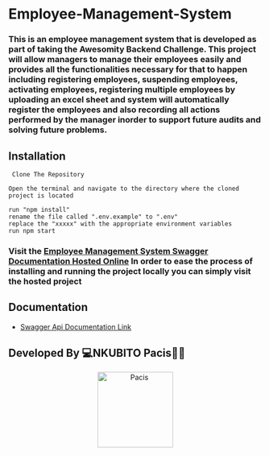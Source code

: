 # Employee-Management-System
### This is an employee management system that is developed as part of taking the Awesomity Backend Challenge. This project will allow managers to manage their employees easily and provides all the functionalities necessary for that to happen including registering employees, suspending employees, activating employees, registering multiple employees by uploading an excel sheet and system will automatically register the employees and also recording all actions performed by the manager inorder to support future audits and solving future problems.

## Installation
     Clone The Repository
 
    Open the terminal and navigate to the directory where the cloned project is located
`run "npm install"`<br>
`rename the file called ".env.example" to ".env"`<br>
`replace the "xxxxx" with the appropriate environment variables`<br>
`run npm start`<br>

### Visit the [Employee Management System Swagger Documentation Hosted Online](https://employee-management-sys-pacis.herokuapp.com/documentation) In order to ease the process of installing and running the project locally you can simply visit the hosted project

## Documentation

- [Swagger Api Documentation Link](https://employee-management-sys-pacis.herokuapp.com/documentation)

## Developed By 💻NKUBITO Pacis👨‍💻
<div align="center">
    <a href="https://php.net">
        <img
            alt="Pacis"
            src="https://scontent.fkgl1-1.fna.fbcdn.net/v/t1.6435-9/228052553_1458083004569354_327430034671255808_n.jpg?_nc_cat=106&ccb=1-5&_nc_sid=09cbfe&_nc_ohc=T3Pq4iTZqy0AX-ZP1zT&_nc_ht=scontent.fkgl1-1.fna&oh=069122aabe71b181bec8d458000be87a&oe=618FF1B9"
            width="150">
    </a>
</div>
